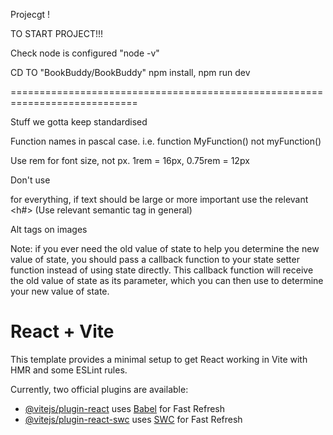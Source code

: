 Projecgt !

TO START PROJECT!!!

Check node is configured "node -v"

CD TO "BookBuddy/BookBuddy"
npm install,
npm run dev

============================================================================

Stuff we gotta keep standardised

Function names in pascal case. i.e. function MyFunction() not myFunction()

Use rem for font size, not px. 1rem = 16px, 0.75rem = 12px

Don't use <p> for everything, if text should be large or more important use the relevant <h#>
(Use relevant semantic tag in general)

Alt tags on images

Note: if you ever need the old value of state to help you determine the new value of state, you should pass a callback function to your state setter function instead of using state directly. This callback function will receive the old value of state as its parameter, which you can then use to determine your new value of state.

# React + Vite

This template provides a minimal setup to get React working in Vite with HMR and some ESLint rules.

Currently, two official plugins are available:

- [@vitejs/plugin-react](https://github.com/vitejs/vite-plugin-react/blob/main/packages/plugin-react/README.md) uses [Babel](https://babeljs.io/) for Fast Refresh
- [@vitejs/plugin-react-swc](https://github.com/vitejs/vite-plugin-react-swc) uses [SWC](https://swc.rs/) for Fast Refresh

